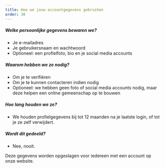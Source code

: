 ```yaml
---
title: Hoe we jouw accountgegevens gebruiken
order: 30
---
```


##### Welke persoonlijke gegevens bewaren we?

-   Je e-mailadres
-   Je gebruikersnaam en wachtwoord
-   Optioneel: een profielfoto, bio en je social media accounts

##### Waarom hebben we ze nodig?

-   Om je te verifiëren
-   Om je te kunnen contacteren indien nodig
-   Optioneel: we hebben geen foto of social media accounts nodig, maar deze helpen een online gemeenschap op te bouwen

##### Hoe lang houden we ze?

-   We houden profielgegevens bij tot 12 maanden na je laatste login, of tot je ze zelf verwijdert.

##### Wordt dit gedeeld?

-   Nee, nooit.

<Note>
Deze gegevens worden opgeslagen voor iedereen met een account op onze website.
</Note>
